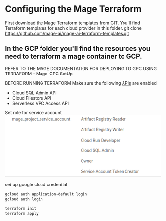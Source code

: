 # Configuring the Mage Terraform

First download the Mage Terraform templates from GIT. You'll find Terraform templates for each cloud provider in this folder.
git clone https://github.com/mage-ai/mage-ai-terraform-templates.git

## In the GCP folder you'll find the resources you need to terraform a mage container to GCP.

REFER TO THE MAGE DOCUMENTATION FOR DEPLOYING TO GPC USING TERRAFORM - Mage-GPC SetUp

BEFORE RUNNING TERRAFORM
Make sure the following [APIs](https://console.cloud.google.com/apis/library) are enabled
* Cloud SQL Admin API
* Cloud Filestore API
* Serverless VPC Access API

Set role for service account
![alt text](image-1.png)

set up google cloud credential
```
gcloud auth application-default login
gcloud auth login
```

```
terraform init
terraform apply
```